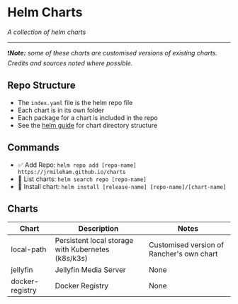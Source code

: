 # Helm Charts
*A collection of helm charts*

---
❗️***Note:** some of these charts are customised versions of existing charts. Credits and sources noted where possible.*

## Repo Structure
- The `index.yaml` file is the helm repo file
- Each chart is in its own folder
- Each package for a chart is included in the repo
- See the [helm guide](https://helm.sh/docs/topics/charts/#the-chart-file-structure) for chart directory structure

## Commands
- ✅ Add Repo: `helm repo add [repo-name] https://jrmileham.github.io/charts`
- 📄 List charts: `helm search repo [repo-name]`
- 📲 Install chart: `helm install [release-name] [repo-name]/[chart-name] `

## Charts
| Chart             | Description                                        | Notes                                     |
|-------------------|----------------------------------------------------|-------------------------------------------|
| local-path        | Persistent local storage with Kubernetes (k8s/k3s) | Customised version of Rancher's own chart |
| jellyfin          | Jellyfin Media Server                              | None                                      |
| docker-registry   | Docker Registry                                    | None                                      |
